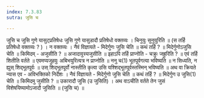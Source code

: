 ```yaml
---
index: 7.3.83
sutra: जुसि च

---
```

जुसि च जुसि गुणे यासुट्प्रतिषेधः जुसि गुणे यासुडादौ प्रतिषेधो वक्तव्यः । चिनुयुः सुनुयुरिति ॥ (स तर्हि प्रतिषेधो वक्तव्यः ? ) । न वक्तव्यः । नैवं विज्ञायते - मिदेर्गुणः जुसि चेति ॥ कथं तर्हि ? ॥ मिदेर्गुणोऽजुसि चेति ॥ किमिदम् -  अजुसीति ? ॥ अजादावुस्यजुसीति ॥ इहाऽपि तर्हि प्राप्नोति - चक्रुः जह्रुरिति ? ॥ एवं तर्हि शितीति वर्तते ॥ एवमप्यजुहवुः अबिभयुरित्यत्र न प्राप्नोति ॥ ननु च(1) भूतपूर्वगत्या भविष्यति ॥ न सिध्यति, न ह्युस् शिद्भूतपूर्वः ॥ उस् शिद्भूतपूर्वो नास्तीति कृत्वा उसि यश्शिद्भूतपूर्वस्तस्मिन् भविष्यति ॥ अथ वा क्रियते न्यास एव - अविभक्तिको निर्देशः । नैवं विज्ञायते - मिदेर्गुणो जुसि चेति ॥ कथं तर्हि ? ॥ मिदेर्गुण उ जुसि(1) चेति ॥ किमिदमु जुसीति ? ॥ उकारादौ जुसि (उ जुसिति) । अथ वाऽचीति वर्तते तेन जुसं विशेषयिष्यामोऽजादौ जुसिति ॥ (जुसि च) ॥